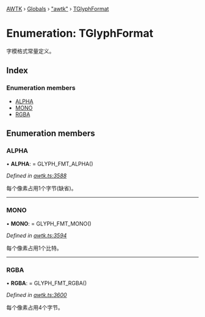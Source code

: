 [AWTK](../README.md) › [Globals](../globals.md) › ["awtk"](../modules/_awtk_.md) › [TGlyphFormat](_awtk_.tglyphformat.md)

# Enumeration: TGlyphFormat

字模格式常量定义。

## Index

### Enumeration members

* [ALPHA](_awtk_.tglyphformat.md#alpha)
* [MONO](_awtk_.tglyphformat.md#mono)
* [RGBA](_awtk_.tglyphformat.md#rgba)

## Enumeration members

###  ALPHA

• **ALPHA**: =  GLYPH_FMT_ALPHA()

*Defined in [awtk.ts:3588](https://github.com/zlgopen/awtk-binding/blob/b368e0d/tools/code_gen/js/output/awtk.ts#L3588)*

每个像素占用1个字节(缺省)。

___

###  MONO

• **MONO**: =  GLYPH_FMT_MONO()

*Defined in [awtk.ts:3594](https://github.com/zlgopen/awtk-binding/blob/b368e0d/tools/code_gen/js/output/awtk.ts#L3594)*

每个像素占用1个比特。

___

###  RGBA

• **RGBA**: =  GLYPH_FMT_RGBA()

*Defined in [awtk.ts:3600](https://github.com/zlgopen/awtk-binding/blob/b368e0d/tools/code_gen/js/output/awtk.ts#L3600)*

每个像素占用4个字节。
